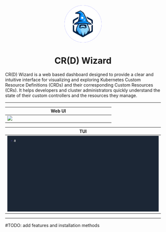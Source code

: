 <div align="center" style="padding-top: 20px">
    <img src="/ui/src/public/logo.svg?raw=true" width="120" style="background-color: blue; border-radius: 50%;">
</div>


<h1 align="center">
CR(D) Wizard
</h1>

CR(D) Wizard is a web based dashboard designed to provide a clear and intuitive interface for visualizing and exploring Kubernetes Custom Resource Definitions (CRDs) and their corresponding Custom Resources (CRs). It helps developers and cluster administrators quickly understand the state of their custom controllers and the resources they manage.

---

<div align="center">

| Web UI                                                                      |
|-----------------------------------------------------------------------------|
| <img style="width: 55vw; min-width: 330px;" src="/assets/crd-wizard.gif" /> |

| TUI                                                                         |
|-----------------------------------------------------------------------------|
|  <img style="width: 55vw; min-width: 330px; height: 100%;" src="/assets/tui-demo.gif" /> |


</div>

---

#TODO: add features and installation methods